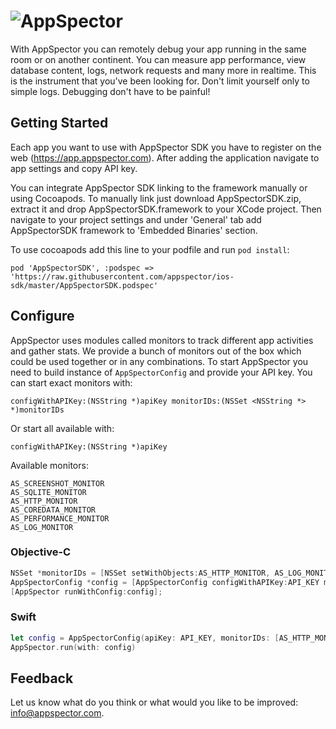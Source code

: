 # ![AppSpector](https://github.com/appspector/ios-sdk/raw/master/appspector-logo.png)

With AppSpector you can remotely debug your app running in the same room or on another continent. 
You can measure app performance, view database content, logs, network requests and many more in realtime. 
This is the instrument that you've been looking for. Don't limit yourself only to simple logs. 
Debugging don't have to be painful!

## Getting Started
Each app you want to use with AppSpector SDK you have to register on the web (https://app.appspector.com).
After adding the application navigate to app settings and copy API key.

You can integrate AppSpector SDK linking to the framework manually or using Cocoapods.
To manually link just download AppSpectorSDK.zip, extract it and drop AppSpectorSDK.framework to your XCode project.
Then navigate to your project settings and under 'General' tab add AppSpectorSDK framework to 'Embedded Binaries' section.

To use cocoapods add this line to your podfile and run `pod install`:

```
pod 'AppSpectorSDK', :podspec => 'https://raw.githubusercontent.com/appspector/ios-sdk/master/AppSpectorSDK.podspec'
```


## Configure
AppSpector uses modules called monitors to track different app activities and gather stats.
We provide a bunch of monitors out of the box which could be used together or in any combinations.
To start AppSpector you need to build instance of `AppSpectorConfig` and provide your API key.
You can start exact monitors with:

```configWithAPIKey:(NSString *)apiKey monitorIDs:(NSSet <NSString *> *)monitorIDs``` 

Or start all available with:

```configWithAPIKey:(NSString *)apiKey```

Available monitors:

```
AS_SCREENSHOT_MONITOR
AS_SQLITE_MONITOR
AS_HTTP_MONITOR
AS_COREDATA_MONITOR
AS_PERFORMANCE_MONITOR
AS_LOG_MONITOR
```

### Objective-C
```objective-c
NSSet *monitorIDs = [NSSet setWithObjects:AS_HTTP_MONITOR, AS_LOG_MONITOR, nil];
AppSpectorConfig *config = [AppSpectorConfig configWithAPIKey:API_KEY monitorIDs:monitorIDs];
[AppSpector runWithConfig:config];
```

### Swift
```swift
let config = AppSpectorConfig(apiKey: API_KEY, monitorIDs: [AS_HTTP_MONITOR, AS_LOG_MONITOR])
AppSpector.run(with: config)
```

## Feedback
Let us know what do you think or what would you like to be improved: [info@appspector.com](mailto:info@appspector.com).
